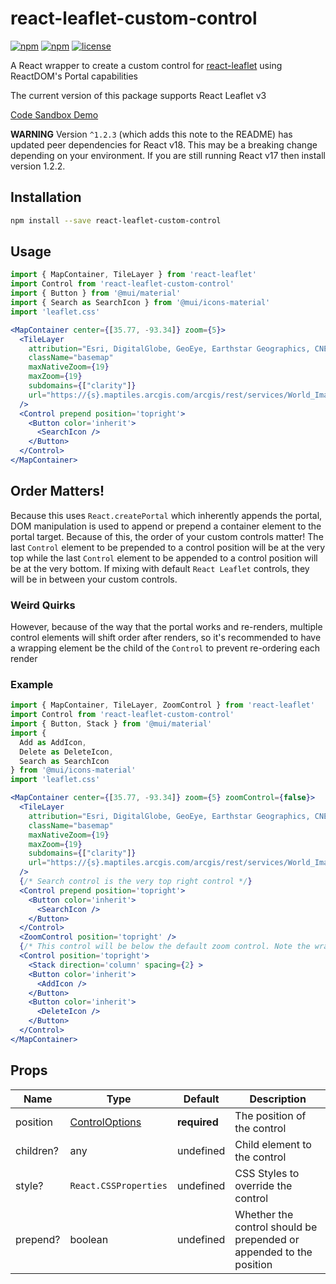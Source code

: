 # react-leaflet-custom-control
[![npm](https://img.shields.io/npm/v/react-leaflet-custom-control.svg)](https://npmjs.com/package/react-leaflet-custom-control)
[![npm](https://img.shields.io/npm/dt/react-leaflet-custom-control.svg)](https://npmjs.com/package/react-leaflet-custom-control)
[![license](https://img.shields.io/github/license/chris-m92/react-leaflet-custom-control.svg)](https://github.com/chris-m92/react-leaflet-custom-control)


A React wrapper to create a custom control for [react-leaflet](https://github.com/PaulLeCam/react-leaflet) using ReactDOM's Portal capabilities

The current version of this package supports React Leaflet v3

[Code Sandbox Demo](https://codesandbox.io/s/n1xpv)

**WARNING** Version `^1.2.3` (which adds this note to the README) has updated peer dependencies for React v18. This may be a breaking change depending on your environment. If you are still running React v17 then install version 1.2.2.

## Installation
```bash
npm install --save react-leaflet-custom-control
```

## Usage
```jsx
import { MapContainer, TileLayer } from 'react-leaflet'
import Control from 'react-leaflet-custom-control'
import { Button } from '@mui/material'
import { Search as SearchIcon } from '@mui/icons-material'
import 'leaflet.css'

<MapContainer center={[35.77, -93.34]} zoom={5}>
  <TileLayer
    attribution="Esri, DigitalGlobe, GeoEye, Earthstar Geographics, CNES/Airbus DS, USDA, USGS, AeroGRID, IGN, and the GIS User Community"
    className="basemap"
    maxNativeZoom={19}
    maxZoom={19}
    subdomains={["clarity"]}
    url="https://{s}.maptiles.arcgis.com/arcgis/rest/services/World_Imagery/MapServer/tile/{z}/{y}/{x}"
  />
  <Control prepend position='topright'>
    <Button color='inherit'> 
      <SearchIcon />
    </Button>
  </Control>
</MapContainer>
```
## Order Matters!
Because this uses `React.createPortal` which inherently appends the portal, DOM manipulation is used to append or prepend a container element to the portal target. Because of this, the order of your custom controls matter! The last `Control` element to be prepended to a control position will be at the very top while the last `Control` element to be appended to a control position will be at the very bottom. If mixing with default `React Leaflet` controls, they will be in between your custom controls.

### Weird Quirks
However, because of the way that the portal works and re-renders, multiple control elements will shift order after renders, so it's recommended to have a wrapping element be the child of the `Control` to prevent re-ordering each render

### Example
```jsx
import { MapContainer, TileLayer, ZoomControl } from 'react-leaflet'
import Control from 'react-leaflet-custom-control'
import { Button, Stack } from '@mui/material'
import { 
  Add as AddIcon,
  Delete as DeleteIcon,
  Search as SearchIcon 
} from '@mui/icons-material'
import 'leaflet.css'

<MapContainer center={[35.77, -93.34]} zoom={5} zoomControl={false}>
  <TileLayer
    attribution="Esri, DigitalGlobe, GeoEye, Earthstar Geographics, CNES/Airbus DS, USDA, USGS, AeroGRID, IGN, and the GIS User Community"
    className="basemap"
    maxNativeZoom={19}
    maxZoom={19}
    subdomains={["clarity"]}
    url="https://{s}.maptiles.arcgis.com/arcgis/rest/services/World_Imagery/MapServer/tile/{z}/{y}/{x}"
  />
  {/* Search control is the very top right control */}
  <Control prepend position='topright'>
    <Button color='inherit'> 
      <SearchIcon />
    </Button>
  </Control>
  <ZoomControl position='topright' />
  {/* This control will be below the default zoom control. Note the wrapping Stack component */}
  <Control position='topright'>
    <Stack direction='column' spacing={2} >
    <Button color='inherit'>
      <AddIcon />
    </Button>    
    <Button color='inherit'>
      <DeleteIcon />
    </Button>
  </Control>
</MapContainer>
```

## Props
| Name       | Type                                                                 | Default      | Description                        |
|------------|----------------------------------------------------------------------|--------------|------------------------------------|
| position   | [ControlOptions](https://leafletjs.com/reference-1.7.1.html#control) | **required** | The position of the control        |
| children?  | any                                                                  | undefined    | Child element to the control       |
| style?     | `React.CSSProperties`                                                | undefined    | CSS Styles to override the control |
| prepend?   | boolean                                                              | undefined    | Whether the control should be prepended or appended to the position|